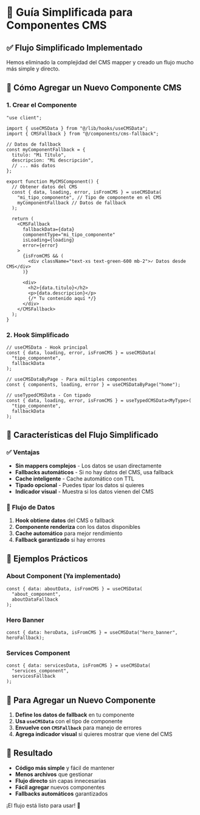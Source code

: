 # 🚀 Guía Simplificada para Componentes CMS

## ✅ **Flujo Simplificado Implementado**

Hemos eliminado la complejidad del CMS mapper y creado un flujo mucho más simple y directo.

## 🎯 **Cómo Agregar un Nuevo Componente CMS**

### 1. **Crear el Componente**

```tsx
"use client";

import { useCMSData } from "@/lib/hooks/useCMSData";
import { CMSFallback } from "@/components/cms-fallback";

// Datos de fallback
const myComponentFallback = {
  titulo: "Mi Título",
  descripcion: "Mi descripción",
  // ... más datos
};

export function MyCMSComponent() {
  // Obtener datos del CMS
  const { data, loading, error, isFromCMS } = useCMSData(
    "mi_tipo_componente", // Tipo de componente en el CMS
    myComponentFallback // Datos de fallback
  );

  return (
    <CMSFallback
      fallbackData={data}
      componentType="mi_tipo_componente"
      isLoading={loading}
      error={error}
    >
      {isFromCMS && (
        <div className="text-xs text-green-600 mb-2">✓ Datos desde CMS</div>
      )}

      <div>
        <h2>{data.titulo}</h2>
        <p>{data.descripcion}</p>
        {/* Tu contenido aquí */}
      </div>
    </CMSFallback>
  );
}
```

### 2. **Hook Simplificado**

```tsx
// useCMSData - Hook principal
const { data, loading, error, isFromCMS } = useCMSData(
  "tipo_componente",
  fallbackData
);

// useCMSDataByPage - Para múltiples componentes
const { components, loading, error } = useCMSDataByPage("home");

// useTypedCMSData - Con tipado
const { data, loading, error, isFromCMS } = useTypedCMSData<MyType>(
  "tipo_componente",
  fallbackData
);
```

## 🔧 **Características del Flujo Simplificado**

### ✅ **Ventajas**

- **Sin mappers complejos** - Los datos se usan directamente
- **Fallbacks automáticos** - Si no hay datos del CMS, usa fallback
- **Cache inteligente** - Cache automático con TTL
- **Tipado opcional** - Puedes tipar los datos si quieres
- **Indicador visual** - Muestra si los datos vienen del CMS

### 🎯 **Flujo de Datos**

1. **Hook obtiene datos** del CMS o fallback
2. **Componente renderiza** con los datos disponibles
3. **Cache automático** para mejor rendimiento
4. **Fallback garantizado** si hay errores

## 📝 **Ejemplos Prácticos**

### **About Component** (Ya implementado)

```tsx
const { data: aboutData, isFromCMS } = useCMSData(
  "about_component",
  aboutDataFallback
);
```

### **Hero Banner**

```tsx
const { data: heroData, isFromCMS } = useCMSData("hero_banner", heroFallback);
```

### **Services Component**

```tsx
const { data: servicesData, isFromCMS } = useCMSData(
  "services_component",
  servicesFallback
);
```

## 🚀 **Para Agregar un Nuevo Componente**

1. **Define los datos de fallback** en tu componente
2. **Usa `useCMSData`** con el tipo de componente
3. **Envuelve con `CMSFallback`** para manejo de errores
4. **Agrega indicador visual** si quieres mostrar que viene del CMS

## 🎉 **Resultado**

- **Código más simple** y fácil de mantener
- **Menos archivos** que gestionar
- **Flujo directo** sin capas innecesarias
- **Fácil agregar** nuevos componentes
- **Fallbacks automáticos** garantizados

¡El flujo está listo para usar! 🚀
